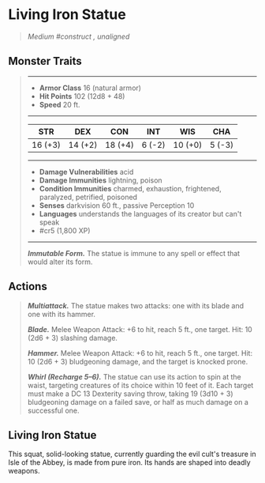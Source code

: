 # Living Iron Statue
>*Medium #construct , unaligned*
## Monster Traits
>___
>- **Armor Class** 16 (natural armor)
>- **Hit Points** 102 (12d8 + 48)
>- **Speed** 20 ft.
>___
>|STR|DEX|CON|INT|WIS|CHA|
>|:---:|:---:|:---:|:---:|:---:|:---:|
>|16 (+3)|14 (+2)|18 (+4)|6 (-2)|10 (+0)|5 (-3)|
>___
>- **Damage Vulnerabilities** acid
>- **Damage Immunities** lightning, poison
>- **Condition Immunities** charmed, exhaustion, frightened, paralyzed, petrified, poisoned
>- **Senses** darkvision 60 ft., passive Perception 10
>- **Languages** understands the languages of its creator but can't speak
>- #cr5 (1,800 XP)
>___
>***Immutable Form.*** The statue is immune to any spell or effect that would alter its form.  
>
## Actions
>***Multiattack.*** The statue makes two attacks: one with its blade and one with its hammer.  
>
>***Blade.*** Melee Weapon Attack: +6 to hit, reach 5 ft., one target. Hit: 10 (2d6 + 3) slashing damage.  
>
>***Hammer.*** Melee Weapon Attack: +6 to hit, reach 5 ft., one target. Hit: 10 (2d6 + 3) bludgeoning damage, and the target is knocked prone.  
>
>***Whirl (Recharge 5–6).*** The statue can use its action to spin at the waist, targeting creatures of its choice within 10 feet of it. Each target must make a DC 13 Dexterity saving throw, taking 19 (3d10 + 3) bludgeoning damage on a failed save, or half as much damage on a successful one.
## Living Iron Statue
This squat, solid-looking statue, currently guarding the evil cult's treasure in Isle of the Abbey, is made from pure iron. Its hands are shaped into deadly weapons.